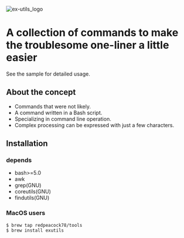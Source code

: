![ex-utils_logo](https://github.com/redpeacock78/exutils/blob/images/logo.png)
# A collection of commands to make the troublesome one-liner a little easier

See the sample for detailed usage.

## About the concept

- Commands that were not likely.
- A command written in a Bash script.
- Specializing in command line operation.
- Complex processing can be expressed with just a few characters.

## Installation

### depends
- bash>=5.0
- awk
- grep(GNU)
- coreutils(GNU)
- findutils(GNU)

### MacOS users
```console
$ brew tap redpeacock78/tools
$ brew install exutils
```
